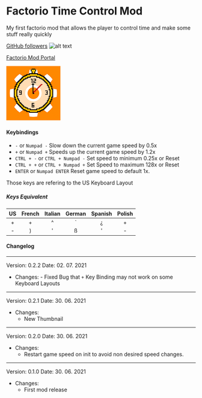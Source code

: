 # Factorio Time Control Mod

My first factorio mod that allows the player to control time and make some stuff really quickly

[GitHub followers](https://github.com/avicarpio)
![alt text](https://img.shields.io/github/followers/avicarpio?label=avicarpio&style=social)

[Factorio Mod Portal](https://mods.factorio.com/mod/timeSpeed)

![alt text](https://github.com/avicarpio/Factorio-Time-Control-Mod/blob/main/timeSpeed_0.2.2/thumbnail.png "Logo Mod")

#### Keybindings

- `-` or `Numpad -` Slow down the current game speed by 0.5x
- `+` or `Numpad +`  Speeds up the current game speed by 1.2x
- `CTRL + -` or `CTRL + Numpad -` Set speed to minimum 0.25x or Reset
- `CTRL + +` or `CTRL + Numpad +` Set Speed to maximum 128x or Reset
- `ENTER` or `Numpad ENTER` Reset game speed to default 1x.

Those keys are refering to the US Keyboard Layout

##### Keys Equivalent

|  US  | French | Italian | German | Spanish | Polish |
| :--: | :----: | :-----: | :----: | :-----: | :----: |
|  +   |   +    |    ^    |   `    |    ¿    |   +    |
|  -   |   )    |    '    |   ß    |    '    |   -    |

#### Changelog

---------------------------------------------------------------------------------------------------
Version: 0.2.2
Date: 02. 07. 2021
   - Changes:
         - Fixed Bug that `+` Key Binding may not work on some Keyboard Layouts

---------------------------------------------------------------------------------------------------

Version: 0.2.1
Date: 30. 06. 2021

- Changes:
  - New Thumbnail

---------------------------------------------------------------------------------------------------
Version: 0.2.0
Date: 30. 06. 2021

- Changes:
  - Restart game speed on init to avoid non desired speed changes.

---------------------------------------------------------------------------------------------------
Version: 0.1.0
Date: 30. 06. 2021

- Changes:
  - First mod release
